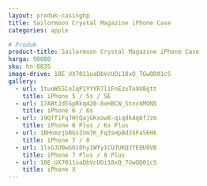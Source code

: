 ```yaml
---
layout: produk-casinghp
title: Sailormoon Crystal Magazine iPhone Case
categories: apple

# Produk
product-title: Sailormoon Crystal Magazine iPhone Case
harga: 90000
sku: hn-0835
image-drive: 10E_UX7011uaDbVcUOi18xQ_7GwQD01cS
gallery:
  - url: 1tuuW5SCoIqP1YYYR7liFnEzxTa9U8gtt
    title: iPhone 5 / 5s / SE
  - url: 17ARtJd5GpRkq420-8xH8CW_StnckMON5
    title: iPhone 6 / 6s
  - url: 19Qff1Fq7HtQajGKxowB-qiqdk4q6fJzm
    title: iPhone 6 Plus / 6s Plus
  - url: 1BHnmzjbBGsZnm7K_Fq3sHpBdJSFaS6Hk
    title: iPhone 7 / 8
  - url: 1lsGJU0wG610hy1WYy1CUJUKQJYEOU0VB
    title: iPhone 7 Plus / 8 Plus
  - url: 10E_UX7011uaDbVcUOi18xQ_7GwQD01cS
    title: iPhone X
---
```

